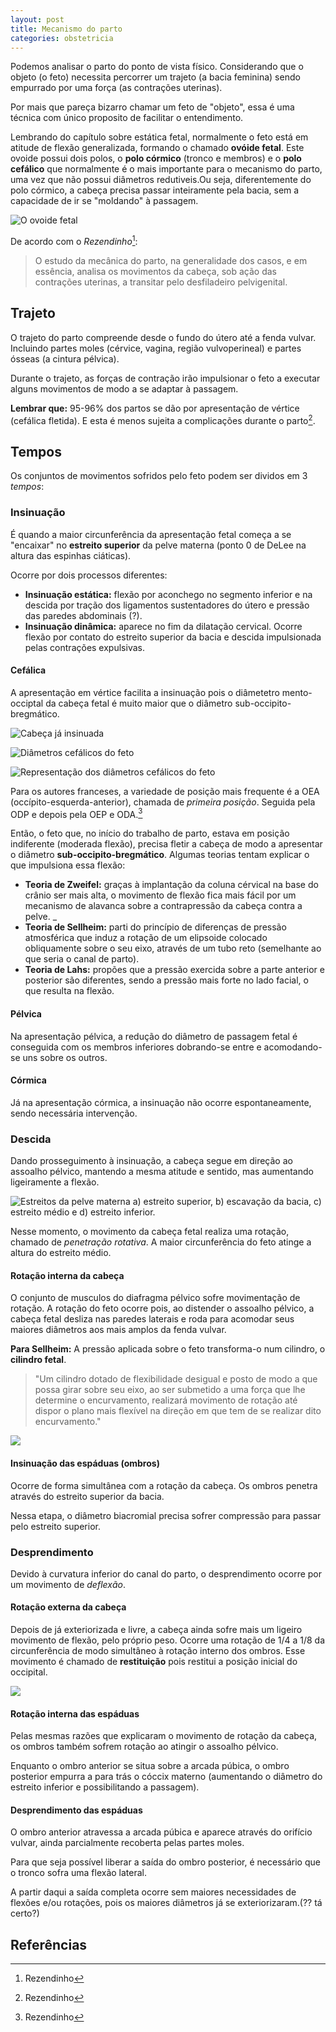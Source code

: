 ```yaml
---
layout: post
title: Mecanismo do parto
categories: obstetricia
---
```


Podemos analisar o parto do ponto de vista físico. Considerando que o objeto (o feto) necessita percorrer um trajeto (a bacia feminina) sendo empurrado por uma força (as contrações uterinas).

Por mais que pareça bizarro chamar um feto de "objeto", essa é uma técnica com único proposito de facilitar o entendimento.

Lembrando do capítulo sobre estática fetal, normalmente o feto está em atitude de flexão generalizada, formando o chamado __ovóide fetal__. Este ovoide possui dois polos, o __polo córmico__ (tronco e membros) e o __polo cefálico__ que normalmente é o mais importante para o mecanismo do parto, uma vez que não possui diâmetros redutiveis.Ou seja, diferentemente do polo córmico, a cabeça precisa passar inteiramente pela bacia, sem a capacidade de ir se "moldando" à passagem.

![O ovoide fetal](/assets/imagens/mecanismo-parto/ovoide.png)

De acordo com o _Rezendinho_[^1]:
> O estudo da mecânica do parto, na generalidade dos casos, e em essência, analisa os movimentos da cabeça, sob ação das contrações uterinas, a transitar pelo desfiladeiro pelvigenital.


## Trajeto
O trajeto do parto compreende desde o fundo do útero até a fenda vulvar. Incluindo partes moles (cérvice, vagina, região vulvoperineal) e partes ósseas (a cintura pélvica).

Durante o trajeto, as forças de contração irão impulsionar o feto a executar alguns movimentos de modo a se adaptar à passagem.

__Lembrar que:__ 95-96% dos partos se dão por apresentação de vértice (cefálica fletida). E esta é menos sujeita a complicações durante o parto[^1].


## Tempos
Os conjuntos de movimentos sofridos pelo feto podem ser dividos em 3 _tempos_:

### Insinuação
É quando a maior circunferência da apresentação fetal começa a se "encaixar" no __estreito superior__ da pelve materna (ponto 0 de DeLee na altura das espinhas ciáticas).

Ocorre por dois processos diferentes:
- __Insinuação estática:__ flexão por aconchego no segmento inferior e na descida por tração dos ligamentos sustentadores do útero e pressão das paredes abdominais (?).
- __Insinuação dinâmica:__ aparece no fim  da dilatação cervical. Ocorre flexão por contato do estreito superior da bacia e descida impulsionada pelas contrações expulsivas.

#### Cefálica
A apresentação em vértice facilita a insinuação pois o diâmetetro mento-occiptal da cabeça fetal é muito maior que o diâmetro sub-occipito-bregmático.

![Cabeça já insinuada](/assets/imagens/mecanismo-parto/insinuacao.png)

![Diâmetros cefálicos do feto](/assets/imagens/mecanismo-parto/eixos-cabeca.png)

![Representação dos diâmetros cefálicos do feto](/assets/imagens/mecanismo-parto/diametros.jpg)

Para os autores franceses, a variedade de posição mais frequente é a OEA (occípito-esquerda-anterior), chamada de _primeira posição_. Seguida pela ODP e depois pela OEP e ODA.[^1]

Então, o feto que, no início do trabalho de parto, estava em posição indiferente (moderada flexão), precisa fletir a cabeça de modo a apresentar o diâmetro __sub-occipito-bregmático__. Algumas teorias tentam explicar o que impulsiona essa flexão:

- __Teoria de Zweifel:__ graças à implantação da coluna cérvical na base do crânio ser mais alta, o movimento de flexão fica mais fácil por um mecanismo de alavanca sobre a contrapressão da cabeça contra a pelve. _
- __Teoria de Sellheim:__ parti do princípio de diferenças de pressão atmosférica que induz a rotação de um elipsoide colocado obliquamente sobre o seu eixo, através de um tubo reto (semelhante ao que seria o canal de parto).
- __Teoria de Lahs:__ propões que a pressão exercida sobre a parte anterior e posterior são diferentes, sendo a pressão mais forte no lado facial, o que resulta na flexão.

#### Pélvica
Na apresentação pélvica, a redução do diâmetro de passagem fetal é conseguida com os membros inferiores dobrando-se entre e acomodando-se uns sobre os outros.

#### Córmica
Já na apresentação córmica, a insinuação não ocorre espontaneamente, sendo necessária intervenção.

### Descida
Dando prosseguimento à insinuação, a cabeça segue em direção ao assoalho pélvico, mantendo a mesma atitude e sentido, mas aumentando ligeiramente a flexão.

![Estreitos da pelve materna a) estreito superior, b) escavação da bacia, c) estreito médio e d) estreito inferior.](/assets/imagens/mecanismo-parto/estreitos.png)

Nesse momento, o movimento da cabeça fetal realiza uma rotação, chamado de _penetração rotativa_. A maior circunferência do feto atinge a altura do estreito médio.

#### Rotação interna da cabeça
O conjunto de musculos do diafragma pélvico sofre movimentação de rotação. A rotação do feto ocorre pois, ao distender o assoalho pélvico, a cabeça fetal desliza nas paredes laterais e roda para acomodar seus maiores diâmetros aos mais amplos da fenda vulvar.

__Para Sellheim:__ A pressão aplicada sobre o feto transforma-o num cilindro, o __cilindro fetal__.

> "Um cilindro dotado de flexibilidade desigual e posto de modo a que possa girar sobre seu eixo, ao ser submetido a uma força que lhe determine o encurvamento, realizará movimento de rotação até dispor o plano mais flexível na direção em que tem de se realizar dito encurvamento."

![](/assets/imagens/mecanismo-parto/rotacao.png)

#### Insinuação das espáduas (ombros)
Ocorre de forma simultânea com a rotação da cabeça. Os ombros penetra através do estreito superior da bacia.

Nessa etapa, o diâmetro biacromial precisa sofrer compressão para passar pelo estreito superior.

### Desprendimento
Devido à curvatura inferior do canal do parto, o desprendimento ocorre por um movimento de _deflexão_.

#### Rotação externa da cabeça
Depois de já exteriorizada e livre, a cabeça ainda sofre mais um ligeiro movimento de flexão, pelo próprio peso. Ocorre uma rotação de 1/4 a 1/8 da circunferência de modo simultâneo à rotação interno dos ombros. Esse movimento é chamado de __restituição__ pois restitui a posição inicial do occipital.

![](/assets/imagens/mecanismo-parto/restituicao.png)

#### Rotação interna das espáduas
Pelas mesmas razões que explicaram o movimento de rotação da cabeça, os ombros também sofrem rotação ao atingir o assoalho pélvico.

Enquanto o ombro anterior se situa sobre a arcada púbica, o ombro posterior empurra a para trás o cóccix materno (aumentando o diâmetro do estreito inferior e possibilitando a passagem).

#### Desprendimento das espáduas
O ombro anterior atravessa a arcada púbica e aparece através do orifício vulvar, ainda parcialmente recoberta pelas partes moles.

Para que seja possível liberar a saída do ombro posterior, é necessário que o tronco sofra uma flexão lateral.

A partir daqui a saída completa ocorre sem maiores necessidades de flexões e/ou rotações, pois os maiores diâmetros já se exteriorizaram.(?? tá certo?)


## Referências
[^1]: Rezendinho
